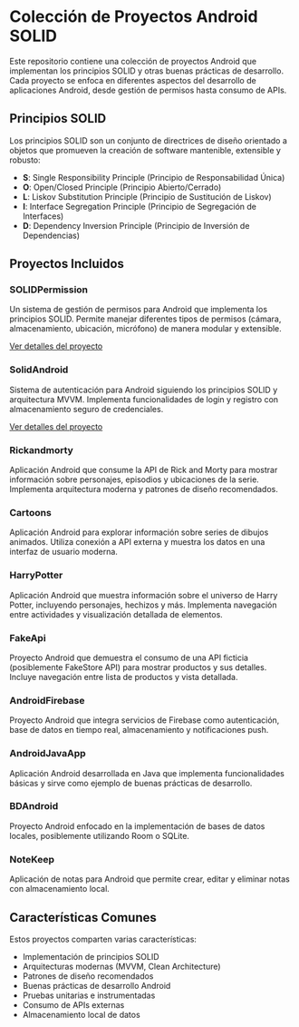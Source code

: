 # Colección de Proyectos Android SOLID

Este repositorio contiene una colección de proyectos Android que implementan los principios SOLID y otras buenas prácticas de desarrollo. Cada proyecto se enfoca en diferentes aspectos del desarrollo de aplicaciones Android, desde gestión de permisos hasta consumo de APIs.

## Principios SOLID

Los principios SOLID son un conjunto de directrices de diseño orientado a objetos que promueven la creación de software mantenible, extensible y robusto:

- **S**: Single Responsibility Principle (Principio de Responsabilidad Única)
- **O**: Open/Closed Principle (Principio Abierto/Cerrado)
- **L**: Liskov Substitution Principle (Principio de Sustitución de Liskov)
- **I**: Interface Segregation Principle (Principio de Segregación de Interfaces)
- **D**: Dependency Inversion Principle (Principio de Inversión de Dependencias)

## Proyectos Incluidos

### SOLIDPermission

Un sistema de gestión de permisos para Android que implementa los principios SOLID. Permite manejar diferentes tipos de permisos (cámara, almacenamiento, ubicación, micrófono) de manera modular y extensible.

[Ver detalles del proyecto](./SOLIDPermission/README.md)

### SolidAndroid

Sistema de autenticación para Android siguiendo los principios SOLID y arquitectura MVVM. Implementa funcionalidades de login y registro con almacenamiento seguro de credenciales.

[Ver detalles del proyecto](./SolidAndroid/README.md)

### Rickandmorty

Aplicación Android que consume la API de Rick and Morty para mostrar información sobre personajes, episodios y ubicaciones de la serie. Implementa arquitectura moderna y patrones de diseño recomendados.

### Cartoons

Aplicación Android para explorar información sobre series de dibujos animados. Utiliza conexión a API externa y muestra los datos en una interfaz de usuario moderna.

### HarryPotter

Aplicación Android que muestra información sobre el universo de Harry Potter, incluyendo personajes, hechizos y más. Implementa navegación entre actividades y visualización detallada de elementos.

### FakeApi

Proyecto Android que demuestra el consumo de una API ficticia (posiblemente FakeStore API) para mostrar productos y sus detalles. Incluye navegación entre lista de productos y vista detallada.

### AndroidFirebase

Proyecto Android que integra servicios de Firebase como autenticación, base de datos en tiempo real, almacenamiento y notificaciones push.

### AndroidJavaApp

Aplicación Android desarrollada en Java que implementa funcionalidades básicas y sirve como ejemplo de buenas prácticas de desarrollo.

### BDAndroid

Proyecto Android enfocado en la implementación de bases de datos locales, posiblemente utilizando Room o SQLite.

### NoteKeep

Aplicación de notas para Android que permite crear, editar y eliminar notas con almacenamiento local.

## Características Comunes

Estos proyectos comparten varias características:

- Implementación de principios SOLID
- Arquitecturas modernas (MVVM, Clean Architecture)
- Patrones de diseño recomendados
- Buenas prácticas de desarrollo Android
- Pruebas unitarias e instrumentadas
- Consumo de APIs externas
- Almacenamiento local de datos